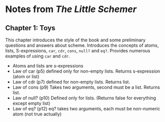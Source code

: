 # Notes from _The Little Schemer_

## Chapter 1: Toys
This chapter introduces the style of the book and some preliminary questions and answers about scheme. Introduces the concepts of atoms, lists, S-expressions, `car`, `cdr`, `cons`, `null?` and `eq?`. Provides numerous examples of using `car` and `cdr`.

* Atoms and lists are s-expressions
* Law of car (p5)
  defined only for non-empty lists. Returns s-expression (atom or list)
* Law of cdr (p7)
  defined for non-empty lists. Returns list.
* Law of cons (p9)
  Takes two arguments, second must be a list. Returns list.
* Law of null? (p10)
  Defined only for lists. (Returns false for everything except empty list)
* Law of eq? (p12)
  eq? takes two arguments, each must be non-numeric atom (not true actually)

